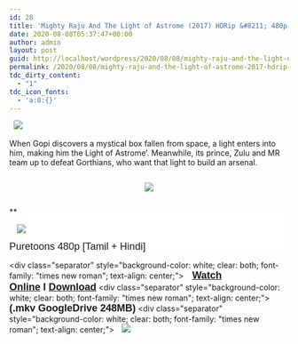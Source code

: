 ```yaml
---
id: 28
title: 'Mighty Raju And The Light of Astrome (2017) HDRip &#8211; 480p &#8211; Dual Aud [Tamil + Hindi] &#8211; x264 &#8211; 250MB'
date: 2020-08-08T05:37:47+00:00
author: admin
layout: post
guid: http://localhost/wordpress/2020/08/08/mighty-raju-and-the-light-of-astrome-2017-hdrip-480p-dual-aud-tamil-hindi-x264-250mb/
permalink: /2020/08/08/mighty-raju-and-the-light-of-astrome-2017-hdrip-480p-dual-aud-tamil-hindi-x264-250mb/
tdc_dirty_content:
  - "1"
tdc_icon_fonts:
  - 'a:0:{}'
---
```

&nbsp;&nbsp;<a href="https://1.bp.blogspot.com/-tcRTfrdZS3s/Xy44sHZDuII/AAAAAAAABE0/La1ksu430t8ru3wGNjNaDImCi_6HRJPFgCLcBGAsYHQ/s640/sddefault.jpg" imageanchor="1" style="display: inline !important; padding: 1em 0px;"><img border="0" data-original-height="480" data-original-width="640" src="https://1.bp.blogspot.com/-tcRTfrdZS3s/Xy44sHZDuII/AAAAAAAABE0/La1ksu430t8ru3wGNjNaDImCi_6HRJPFgCLcBGAsYHQ/s0/sddefault.jpg" /></a>

When Gopi discovers a mystical box fallen from space, a light enters into him, making him the Light of Astrome’. Meanwhile, its prince, Zulu and MR team up to defeat Gorthians, who want that light to build an arsenal.

<div class="separator" style="clear: both;">
  <a href="https://1.bp.blogspot.com/-k65POI1PBU4/XJ-DPWzpvkI/AAAAAAAAAag/d-DJiJNifeI8jyqs_e9XhUwmMhi3PjKPgCPcBGAYYCw/s168/ezgif-4-b0c2339f90.gif" imageanchor="1" style="display: block; padding: 1em 0px; text-align: center;"><img border="0" data-original-height="36" data-original-width="168" src="https://1.bp.blogspot.com/-k65POI1PBU4/XJ-DPWzpvkI/AAAAAAAAAag/d-DJiJNifeI8jyqs_e9XhUwmMhi3PjKPgCPcBGAYYCw/s0/ezgif-4-b0c2339f90.gif" /></a>
</div><div class="separator" style="background-color: white; clear: both; font-family: "times new roman"; text-align: center;">

**</p> 

<div class="separator" style="clear: both;">
  <a href="https://1.bp.blogspot.com/-fai1ZuUwnbA/XIjy2aT4irI/AAAAAAAAANw/7rEO6tENJrUFG3goDQKkqoL-8fDxd-o3gCK4BGAsYHg/s500/torrborder.gif" style="margin-left: 1em; margin-right: 1em;"><img border="0" data-original-height="3" data-original-width="500" src="https://1.bp.blogspot.com/-fai1ZuUwnbA/XIjy2aT4irI/AAAAAAAAANw/7rEO6tENJrUFG3goDQKkqoL-8fDxd-o3gCK4BGAsYHg/d/torrborder.gif" /></a>
</div>

<font face="arial" size="4">Puretoons 480p [Tamil + Hindi]</font></b></div> <div class="separator" style="background-color: white; clear: both; font-family: "times new roman"; text-align: center;">**<font face="arial" size="4">&nbsp; &nbsp;<a href="https://drive.google.com/file/d/1FGqe2wT425OyXHCKuDpEFleMKyFTPxT9/view">Watch Online</a>&nbsp;I&nbsp;<a href="https://drive.google.com/uc?id=1FGqe2wT425OyXHCKuDpEFleMKyFTPxT9&#038;export=download">Download</a></font>**</div> <div class="separator" style="background-color: white; clear: both; font-family: "times new roman"; text-align: center;">**<font face="arial" size="4">(.mkv GoogleDrive 248MB)</font>**</div> <div class="separator" style="background-color: white; clear: both; font-family: "times new roman"; text-align: center;"><a href="https://1.bp.blogspot.com/-fai1ZuUwnbA/XIjy2aT4irI/AAAAAAAAANw/7rEO6tENJrUFG3goDQKkqoL-8fDxd-o3gCK4BGAsYHg/s500/torrborder.gif" style="font-weight: 700; margin-left: 1em; margin-right: 1em;"><img border="0" data-original-height="3" data-original-width="500" src="https://1.bp.blogspot.com/-fai1ZuUwnbA/XIjy2aT4irI/AAAAAAAAANw/7rEO6tENJrUFG3goDQKkqoL-8fDxd-o3gCK4BGAsYHg/d/torrborder.gif" /></a></div>